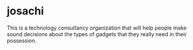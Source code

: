 # josachi
This is a technology consultancy organization that will help people make sound decisions about the types of gadgets that they really need in their possession.
